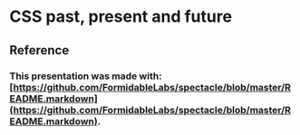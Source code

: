 # CSS past, present and future

## Reference

### This presentation was made with: [https://github.com/FormidableLabs/spectacle/blob/master/README.markdown](https://github.com/FormidableLabs/spectacle/blob/master/README.markdown).
